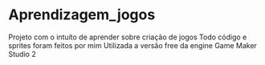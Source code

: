 # Aprendizagem_jogos

Projeto com o intuíto de aprender sobre criação de jogos
Todo código e sprites foram feitos por mim
Utilizada a versão free da engine Game Maker Studio 2
